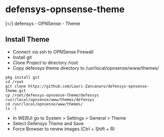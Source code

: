 # defensys-opnsense-theme
[&lt;/] defensys - OPNSense - Theme

## Install Theme

- Connect via ssh to OPNSense Firewall
- Install git
- Clone Project to directory /root
- Copy defensys theme directory to /usr/local/opnsense/www/themes/
  
```
pkg install git
cd /root
git clone https://github.com/Lauri-Zancanaro/defensys-opnsense-theme.git
cp /root/defensys-opnsense-theme/defensys /usr/local/opnsense/www/themes/defensys
cd /usr/local/opnsense/www/themes/
ls -l
```

- In WEBUI go to System > Settings > General > Theme
- Select Defensys Theme and Save
- Force Browser to renew images (Ctrl + Shift + R)
